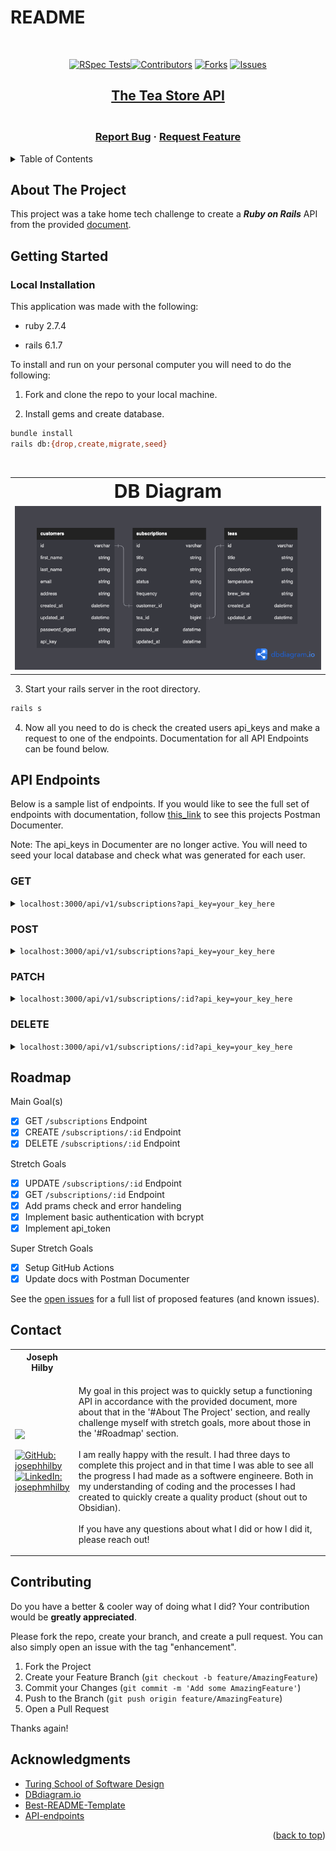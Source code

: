 # README

<!-- PROJECT SHIELDS -->
<!--
*** I'm using markdown "reference style" links for readability.
*** Reference links are enclosed in brackets [ ] instead of parentheses ( ).
*** See the bottom of this document for the declaration of the reference variables
*** for contributors-url, forks-url, etc. This is an optional, concise syntax you may use.
*** https://www.markdownguide.org/basic-syntax/#reference-style-links
[![MIT License][license-shield]][license-url]
[![LinkedIn][linkedin-shield]][linkedin-url]
[![Stargazers][stars-shield]][stars-url]
-->
<!-- PROJECT LOGO -->
<br />
<div align="center">

[![RSpec Tests][test-shield]][test-url][![Contributors][contributors-shield]][contributors-url] [![Forks][forks-shield]][forks-url] [![Issues][issues-shield]][issues-url]

<a href="https://github.com/josephhilby/tea_subscription_service">

## The Tea Store API

</a>

<h3 align="center">
<br />
<a href="https://github.com/josephhilby/tea_subscription_service/issues">Report Bug</a>
·
<a href="https://github.com/josephhilby/tea_subscription_service/issues">Request Feature</a>
</h3>
</div>

<!-- TABLE OF CONTENTS -->

<details>
<summary>Table of Contents</summary>
<ol>
<li><a href="#about-the-project">About The Project</a></li>
<li><a href="#getting-started">Getting Started</a></li>
<li><a href="#api-endpoints">API Endpoints</a></li>
<li><a href="#roadmap">Roadmap</a></li>
<li><a href="#contact">Contact</a></li>
<li><a href="#contributing">Contributing</a></li>
<li><a href="#acknowledgments">Acknowledgments</a></li>
</ol>
</details>

<!-- ABOUT THE PROJECT -->

## About The Project

This project was a take home tech challenge to create a ***Ruby on Rails*** API from the provided [document](https://mod4.turing.edu/projects/take_home/take_home_be).

<!-- GETTING STARTED -->

## Getting Started

### Local Installation

This application was made with the following:

* ruby 2.7.4

* rails 6.1.7

To install and run on your personal computer you will need to do the following:

1. Fork and clone the repo to your local machine.

2. Install gems and create database.

```sh
bundle install
rails db:{drop,create,migrate,seed}
```

<br />
<table border="0">
<tr>
<th><b style="font-size:30px">DB Diagram</b></th>
</tr>
<td><img src="lib/images/database.png" alt="Database" style='width: 100%'></td>
</tr>
</table>

3. Start your rails server in the root directory.

```sh
rails s
```

4. Now all you need to do is check the created users api_keys and make a request to one of the endpoints. Documentation for all API Endpoints can be found below.

<!-- ENDPOINTS -->

## API Endpoints

Below is a sample list of endpoints. If you would like to see the full set of endpoints with documentation, follow [this_link](https://documenter.getpostman.com/view/24550191/2s93CPpBWY) to see this projects Postman Documenter.

Note: The api_keys in Documenter are no longer active. You will need to seed your local database and check what was generated for each user.

### GET

<details>
<summary> <code>localhost:3000/api/v1/subscriptions?api_key=your_key_here</code> </summary>

>Get a list of or single (`api/v1/subscriptions/:id`) subscription(s) for a given customer.
>
>**200 OK Response**
>
> ```
>{
>   "data": [
>       {
>           "id": "1",
>           "type": "subscription",
>           "attributes": {
>               "title": "Essential",
>               "price": "6.93",
>               "status": "Active",
>               "frequency": "Weekly"
>           },
>           "relationships": {
>               "customer": {
>                   "data": {
>                       "id": "1",
>                       "type": "customer"
>                   }
>               },
>               "tea": {
>                   "data": {
>                       "id": "1",
>                       "type": "tea"
>                   }
>               }
>           }
>       },
>       {...}
>   ]
>}
> ```

</details>

### POST

<details>
<summary> <code>localhost:3000/api/v1/subscriptions?api_key=your_key_here</code> </summary>

>Create a single subscription for a given customer.
>
>**Parameters (JSON payload in request body)**
>
>```
>{
>   "subscription": {
>       "status": "status",
>       "frequency": "frequency",
>       "customer_id": 1,
>       "tea_id": 1
>   }
>}
>```
>
>**201 CREATED Response**
>
>```
>{
>   "message": "Subscription added successfully"
>}
>```

</details>

### PATCH

<details>
<summary> <code>localhost:3000/api/v1/subscriptions/:id?api_key=your_key_here</code> </summary>

>Update a single subscription for a given customer.
>
>**Parameters (JSON payload in request body)**
>
>```
>{
>   "subscription": {
>       "title": "New Title"
>   }
>}
>```
>
>**200 OK Response**
>
>```
>{
>   "data": {
>       "id": "7",
>       "type": "subscription",
>       "attributes": {
>           "title": "New Title",
>           "price": "price",
>           "status": "status",
>           "frequency": "frequency"
>       },
>       "relationships": {
>           "customer": {
>               "data": {
>                   "id": "1",
>                   "type": "customer"
>               }
>           },
>           "tea": {
>               "data": {
>                   "id": "1",
>                   "type": "tea"
>               }
>           }
>       }
>   }
>}
>```

</details>

### DELETE

<details>
<summary> <code>localhost:3000/api/v1/subscriptions/:id?api_key=your_key_here</code> </summary>

>Destroy a single subscription for a given customer.
>
>**204 NO CONTENT Response**
>

</details>

<!-- ROADMAP -->

## Roadmap

Main Goal(s)

* [x] GET `/subscriptions` Endpoint
* [x] CREATE `/subscriptions/:id` Endpoint
* [x] DELETE `/subscriptions/:id` Endpoint

Stretch Goals

* [x] UPDATE `/subscriptions/:id` Endpoint
* [x] GET `/subscriptions/:id` Endpoint
* [x] Add prams check and error handeling
* [x] Implement basic authentication with bcrypt
* [x] Implement api_token

Super Stretch Goals

* [x] Setup GitHub Actions
* [x] Update docs with Postman Documenter

See the [open issues](https://github.com/josephhilby/tea_subscription_service/issues) for a full list of proposed features (and known issues).

<!-- CONTACT -->

## Contact

<div align="center">
<table>
<tr>
<th width='20%'>Joseph Hilby</th>
<th></th>
</tr>
<tr>
<td><img width="150px" src="https://media.licdn.com/dms/image/D5603AQFBwBZWgwT9Uw/profile-displayphoto-shrink_200_200/0/1677597181341?e=1683158400&v=beta&t=qYUGd93vSZFbnKWishpx7lFyrnghqqdKjU8xKplS3oM">

[![GitHub: josephhilby][joe-github-follow-badge]][joe-GitHub] <br>
[![LinkedIn: josephmhilby][linkedin-badge]][joe-LinkedIn]

</td>
<td>
<p>
My goal in this project was to quickly setup a functioning API in accordance with the provided document, more about that in the '#About The Project' section, and really challenge myself with stretch goals, more about those in the '#Roadmap' section. <br><br>
I am really happy with the result. I had three days to complete this project and in that time I was able to see all the progress I had made as a softwere engineere. Both in my understanding of coding and the processes I had created to quickly create a quality product (shout out to Obsidian).<br/><br>
If you have any questions about what I did or how I did it, please reach out!
</p>
</td>
</tr>
</table>
</div>

<!-- CONTRIBUTING -->

## Contributing

Do you have a better & cooler way of doing what I did? Your contribution would be **greatly appreciated**.

Please fork the repo, create your branch, and create a pull request. You can also simply open an issue with the tag "enhancement".

1. Fork the Project
2. Create your Feature Branch (`git checkout -b feature/AmazingFeature`)
3. Commit your Changes (`git commit -m 'Add some AmazingFeature'`)
4. Push to the Branch (`git push origin feature/AmazingFeature`)
5. Open a Pull Request

Thanks again!

<!-- ACKNOWLEDGMENTS -->

## Acknowledgments

* [Turing School of Software Design](https://turing.edu/)
* [DBdiagram.io](https://dbdiagram.io/home)
* [Best-README-Template](https://github.com/othneildrew/Best-README-Template)
* [API-endpoints](https://github.com/bufferapp/README/blob/master/billing/api-endpoints.md)

<p align="right">(<a href="#README">back to top</a>)</p>

<!-- MARKDOWN LINKS & IMAGES -->

<!-- https://www.markdownguide.org/basic-syntax/#reference-style-links -->
<!-- Tests Shield -->
[test-shield]: https://github.com/josephhilby/tea_subscription_service/actions/workflows/RSpecCI.yml/badge.svg
[test-url]: https://github.com/josephhilby/tea_subscription_service/actions/workflows/RSpecCI.yml

<!-- Contributors Shield -->
[contributors-shield]: https://img.shields.io/github/contributors/josephhilby/tea_subscription_service.svg
[contributors-url]: https://github.com/josephhilby/tea_subscription_service/graphs/contributors

<!-- Forks Shield -->
[forks-shield]: https://img.shields.io/github/forks/josephhilby/tea_subscription_service.svg
[forks-url]: https://github.com/othneildrew/josephhilby/tea_subscription_service/network/members

<!-- Issues Shield -->
[issues-shield]: https://img.shields.io/github/issues/josephhilby/tea_subscription_service.svg
[issues-url]: https://github.com/josephhilby/tea_subscription_service/issues

<!-- LinkedIn Badges -->
[joe-LinkedIn]: https://www.linkedin.com/in/josephmhilby/
[linkedin-badge]: https://img.shields.io/badge/LinkedIn-%23?style=flat&logo=Linkedin&logoColor=black&color=0A66C2

<!-- GitHub Badges -->
[joe-GitHub]: https://github.com/josephhilby
[joe-github-follow-badge]: https://img.shields.io/github/followers/josephhilby?label=GitHub&style=social



